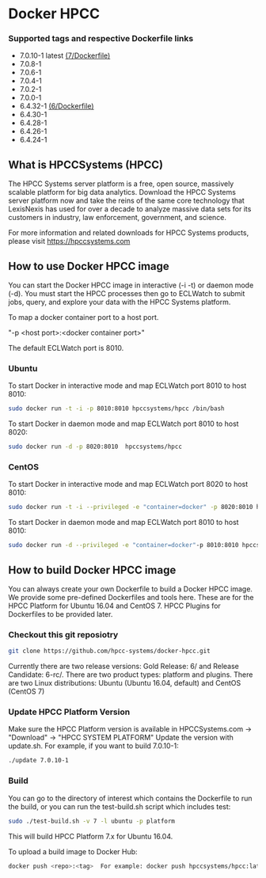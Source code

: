 
# Docker HPCC
### Supported tags and respective Dockerfile links
* 7.0.10-1 latest  [(7/Dockerfile)](https://github.com/hpcc-systems/docker-hpcc/tree/master/7/Dockerfile)
* 7.0.8-1
* 7.0.6-1
* 7.0.4-1
* 7.0.2-1
* 7.0.0-1
* 6.4.32-1  [(6/Dockerfile)](https://github.com/hpcc-systems/docker-hpcc/tree/master/6/Dockerfile)
* 6.4.30-1
* 6.4.28-1
* 6.4.26-1
* 6.4.24-1


## What is HPCCSystems (HPCC)
The HPCC Systems server platform is a free, open source, massively scalable platform for big data analytics. Download the HPCC Systems server platform now and take the reins of the same core technology that LexisNexis has used for over a decade to analyze massive data sets for its customers in industry, law enforcement, government, and science.

For more information and related downloads for HPCC Systems products, please visit https://hpccsystems.com


## How to use Docker HPCC image
You can start the Docker HPCC image in interactive (-i -t) or daemon mode (-d). You must start the HPCC processes then go to ECLWatch to submit jobs, query, and explore your data with the HPCC Systems platform.

To map a docker container port to a host port.

  "-p &lt;host port&gt;:&lt;docker container port&gt;"

The default ECLWatch port is 8010.

### Ubuntu
To start Docker in interactive mode and map ECLWatch port 8010 to host 8010:
```sh
sudo docker run -t -i -p 8010:8010 hpccsystems/hpcc /bin/bash
```

To start Docker in daemon mode and map ECLWatch port 8010 to host 8020:
```sh
sudo docker run -d -p 8020:8010  hpccsystems/hpcc
```


### CentOS
To start Docker in interactive mode and map ECLWatch port 8020 to host 8010:
```sh
sudo docker run -t -i --privileged -e "container=docker" -p 8020:8010 hpccsystems/hpcc:el7 /bin/bash
```

To start Docker in daemon mode and map ECLWatch port 8010 to host 8010:
```sh
sudo docker run -d --privileged -e "container=docker"-p 8010:8010 hpccsystems/hpcc:el7
```

## How to build Docker HPCC image
You can always create your own Dockerfile to build a Docker HPCC image. We provide some pre-defined Dockerfiles and tools here.
These are for the HPCC Platform for Ubuntu 16.04 and CentOS 7. HPCC Plugins for Dockerfiles to be provided later.

### Checkout this git reposiotry
```sh
git clone https://github.com/hpcc-systems/docker-hpcc.git
```
Currently there are two release versions: Gold Release: 6/ and Release Candidate: 6-rc/. There are two product types: platform and plugins.
There are two Linux distributions: Ubuntu (Ubuntu 16.04, default) and CentOS (CentOS 7)

### Update HPCC Platform Version
Make sure the HPCC Platform version is available in HPCCSystems.com -> "Download" -> "HPCC SYSTEM PLATFORM"
Update the version with update.sh. For example, if you want to build 7.0.10-1:
```sh
./update 7.0.10-1
```
### Build
You can go to the directory of interest which contains the Dockerfile to run the build, or you can run the test-build.sh script which includes test:
```sh
sudo ./test-build.sh -v 7 -l ubuntu -p platform
```
This will build HPCC Platform 7.x  for Ubuntu 16.04.

To upload a build image to Docker Hub:
```sh
docker push <repo>:<tag>  For example: docker push hpccsystems/hpcc:latest
```
